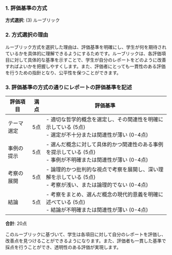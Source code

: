 ### 1. 評価基準の方式
**方式選択**: (3) ルーブリック

### 2. 方式選択の理由
ルーブリック方式を選択した理由は、評価基準を明確にし、学生が何を期待されているかを具体的に理解できるようにするためです。ルーブリックは、各評価項目に対して具体的な基準を示すことで、学生が自分のレポートをどのように改善すればよいかを把握しやすくします。また、評価者にとっても一貫性のある評価を行うための指針となり、公平性を保つことができます。

### 3. 評価基準の方式の通りにレポートの評価基準を記述

| 評価項目               | 満点 | 評価基準                                                                                     |
|------------------------|------|----------------------------------------------------------------------------------------------|
| テーマ選定            | 5点  | - 適切な哲学的概念を選定し、その関連性を明確に示している (5点) <br> - 選定が不十分または関連性が薄い (0-4点) |
| 事例の提示            | 5点  | - 選んだ概念に対して具体的かつ関連性のある事例を提示している (5点) <br> - 事例が不明確または関連性が薄い (0-4点) |
| 考察の展開            | 5点  | - 論理的かつ批判的な視点で考察を展開し、深い理解を示している (5点) <br> - 考察が浅い、または論理的でない (0-4点) |
| 結論                  | 5点  | - 考察をまとめ、選んだ概念の現代的意義を明確に述べている (5点) <br> - 結論が不明確または関連性が薄い (0-4点) |

**合計**: 20点

このルーブリックに基づいて、学生は各項目に対して自分のレポートを評価し、改善点を見つけることができるようになります。また、評価者も一貫した基準で採点を行うことができ、透明性のある評価が実現します。